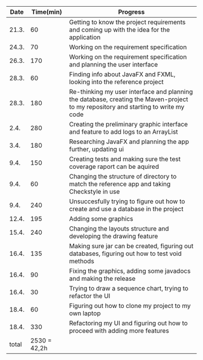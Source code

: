 
Date | Time(min) | Progress
-----|-----------|----------
21.3. | 60 | Getting to know the project requirements and coming up with the idea for the application
24.3. | 70  | Working on the requirement specification
26.3. | 170 | Working on the requirement specification and planning the user interface
28.3. | 60 | Finding info about JavaFX and FXML, looking into the reference project
28.3. | 180 | Re-thinking my user interface and planning the database, creating the Maven-project to my repository and starting to write my code
2.4. | 280 | Creating the preliminary graphic interface and feature to add logs to an ArrayList
3.4. | 180 | Researching JavaFX and planning the app further, updating ui 
9.4. | 150 | Creating tests and making sure the test coverage raport can be aquired
9.4. | 60 | Changing the structure of directory to match the reference app and taking Checkstyle in use
9.4. | 240 | Unsuccesfully trying to figure out how to create and use a database in the project
12.4. | 195 | Adding some graphics
15.4. | 240 | Changing the layouts structure and developing the drawing feature
16.4. | 135 | Making sure jar can be created, figuring out databases, figuring out how to test void methods
16.4. | 90 | Fixing the graphics, adding some javadocs and making the release
16.4. | 30 | Trying to draw a sequence chart, trying to refactor the UI
18.4. | 60 | Figuring out how to clone my project to my own laptop
18.4. | 330 | Refactoring my UI and figuring out how to proceed with adding more features
total | 2530 = 42,2h| 

